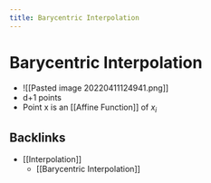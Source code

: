 ```yaml
---
title: Barycentric Interpolation
---
```


# Barycentric Interpolation
- ![[Pasted image 20220411124941.png]]
- d+1 points
- Point x is an [[Affine Function]] of $x_i$ 





## Backlinks
* [[Interpolation]]
	* [[Barycentric Interpolation]]

